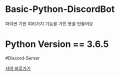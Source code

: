 # Basic-Python-DiscordBot
파이썬 기반 여러가지 기능을 가진 봇을 만들어요

# Python Version == 3.6.5

#Discord-Server

[서버 바로가기](https://discord.gg/HerTmj5)
